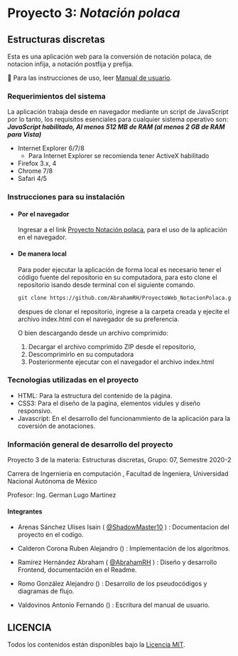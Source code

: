 # Proyecto 3: _Notación polaca_

## Estructuras discretas

Esta es una aplicación web para la conversión de notación polaca, de notacion infija, a notación postfija y prefija.

:page_facing_up: Para las instrucciones de uso, leer [Manual de usuario](./docs/test.pdf).

### Requerimientos del sistema

La aplicación trabaja desde en navegador mediante un script de JavaScript
por lo tanto, los requisitos esenciales para cualquier sistema operativo son:
**_JavaScript habilitado, Al menos 512 MB de RAM (al menos 2 GB de RAM para Vista)_**

- Internet Explorer 6/7/8
  - Para Internet Explorer se recomienda tener ActiveX habilitado
- Firefox 3.x, 4
- Chrome 7/8
- Safari 4/5

### Instrucciones para su instalación

- #### Por el navegador

  Ingresar a el link [Proyecto Notación polaca](https://abrahamrh.github.io/ProyectoWeb_NotacionPolaca/), para el uso de la aplicación en el navegador.

- #### De manera local

  Para poder ejecutar la aplicación de forma local es necesario tener el código fuente del repositorio en su computadora, para esto clone el repositorio isando desde terminal con el siguiente comando.

	```Markdown
	git clone https://github.com/AbrahamRH/ProyectoWeb_NotacionPolaca.git
	```

	despues de clonar el repositorio, ingrese a la carpeta creada y ejecite el archivo index.html con el navegador de su preferencia.

	O bien descargando desde un archivo comprimido:

	1. Decargar el archivo comprimido ZIP desde el repositorio,
	2. Descomprimirlo en su computadora
	3. Posteriormente ejecutar con el navegador el archivo index.html

### Tecnologias utilizadas en el proyecto

- HTML: Para la estructura del contenido de la página.
- CSS3: Para el diseño de la pagina, elementos vidules y diseño responsivo.
- Javascript: En el desarrollo del funcionammiento de la aplicación para la coversión de anotaciones.

### Información general de desarrollo del proyecto

Proyecto 3 de la materia: Estructuras discretas, Grupo: 07, Semestre 2020-2

Carrera de Ingernieria en computación , Facultad de Ingeniera, Universidad Nacional Autónoma de México

Profesor: Ing. German Lugo Martinez

#### Integrantes

- Arenas Sánchez Ulises Isain ( [@ShadowMaster10](https://github.com/ShadowMaster10) ) : Documentacion del proyecto en el codigo.

- Calderon Corona Ruben Alejandro () : Implementación de los algoritmos.

- Ramírez Hernández Abraham ( [@AbrahamRH](https://github.com/AbrahamRH) ) : Diseño y desarrollo Frontend, documentación en el Readme.

- Romo González Alejandro () : Desarrollo de los pseudocódigos y diagramas de flujo.

- Valdovinos Antonio Fernando () : Escritura del manual de usuario.

## LICENCIA

Todos los contenidos están disponibles bajo la [Licencia MIT](./LICENSE).
